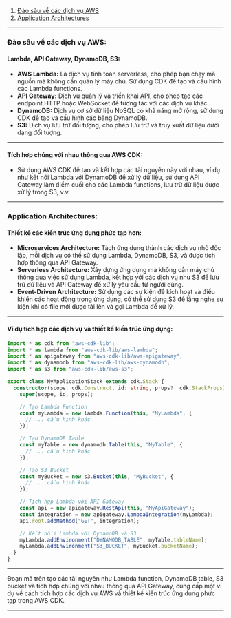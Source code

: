 1. [Đào sâu về các dịch vụ AWS](#đào-sâu-về-các-dịch-vụ-aws)
2. [Application Architectures](#application-architectures)

---

### Đào sâu về các dịch vụ AWS:

#### Lambda, API Gateway, DynamoDB, S3:

- **AWS Lambda:** Là dịch vụ tính toán serverless, cho phép bạn chạy mã nguồn mà không cần quản lý máy chủ. Sử dụng CDK để tạo và cấu hình các Lambda functions.
- **API Gateway:** Dịch vụ quản lý và triển khai API, cho phép tạo các endpoint HTTP hoặc WebSocket để tương tác với các dịch vụ khác.
- **DynamoDB:** Dịch vụ cơ sở dữ liệu NoSQL có khả năng mở rộng, sử dụng CDK để tạo và cấu hình các bảng DynamoDB.
- **S3:** Dịch vụ lưu trữ đối tượng, cho phép lưu trữ và truy xuất dữ liệu dưới dạng đối tượng.

---

#### Tích hợp chúng với nhau thông qua AWS CDK:

- Sử dụng AWS CDK để tạo và kết hợp các tài nguyên này với nhau, ví dụ như kết nối Lambda với DynamoDB để xử lý dữ liệu, sử dụng API Gateway làm điểm cuối cho các Lambda functions, lưu trữ dữ liệu được xử lý trong S3, v.v.

---

### Application Architectures:

#### Thiết kế các kiến trúc ứng dụng phức tạp hơn:

- **Microservices Architecture:** Tách ứng dụng thành các dịch vụ nhỏ độc lập, mỗi dịch vụ có thể sử dụng Lambda, DynamoDB, S3, và được tích hợp thông qua API Gateway.
- **Serverless Architecture:** Xây dựng ứng dụng mà không cần máy chủ thông qua việc sử dụng Lambda, kết hợp với các dịch vụ như S3 để lưu trữ dữ liệu và API Gateway để xử lý yêu cầu từ người dùng.
- **Event-Driven Architecture:** Sử dụng các sự kiện để kích hoạt và điều khiển các hoạt động trong ứng dụng, có thể sử dụng S3 để lắng nghe sự kiện khi có file mới được tải lên và gọi Lambda để xử lý.

---

#### Ví dụ tích hợp các dịch vụ và thiết kế kiến trúc ứng dụng:

```typescript
import * as cdk from "aws-cdk-lib";
import * as lambda from "aws-cdk-lib/aws-lambda";
import * as apigateway from "aws-cdk-lib/aws-apigateway";
import * as dynamodb from "aws-cdk-lib/aws-dynamodb";
import * as s3 from "aws-cdk-lib/aws-s3";

export class MyApplicationStack extends cdk.Stack {
  constructor(scope: cdk.Construct, id: string, props?: cdk.StackProps) {
    super(scope, id, props);

    // Tạo Lambda Function
    const myLambda = new lambda.Function(this, "MyLambda", {
      // ... cấu hình khác
    });

    // Tạo DynamoDB Table
    const myTable = new dynamodb.Table(this, "MyTable", {
      // ... cấu hình khác
    });

    // Tạo S3 Bucket
    const myBucket = new s3.Bucket(this, "MyBucket", {
      // ... cấu hình khác
    });

    // Tích hợp Lambda với API Gateway
    const api = new apigateway.RestApi(this, "MyApiGateway");
    const integration = new apigateway.LambdaIntegration(myLambda);
    api.root.addMethod("GET", integration);

    // Kết nối Lambda với DynamoDB và S3
    myLambda.addEnvironment("DYNAMODB_TABLE", myTable.tableName);
    myLambda.addEnvironment("S3_BUCKET", myBucket.bucketName);
  }
}
```

---

Đoạn mã trên tạo các tài nguyên như Lambda function, DynamoDB table, S3 bucket và tích hợp chúng với nhau thông qua API Gateway, cung cấp một ví dụ về cách tích hợp các dịch vụ AWS và thiết kế kiến trúc ứng dụng phức tạp trong AWS CDK.

---
